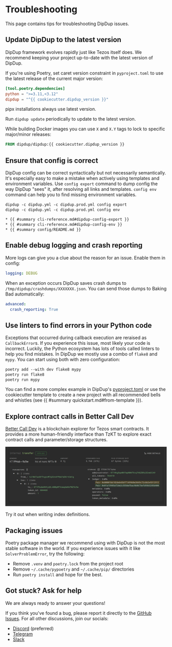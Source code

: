 # Troubleshooting

This page contains tips for troubleshooting DipDup issues.

## Update DipDup to the latest version

DipDup framework evolves rapidly just like Tezos itself does. We recommend keeping your project up-to-date with the latest version of DipDup.

If you're using Poetry, set caret version constraint in `pyproject.toml` to use the latest release of the current major version:

```toml
[tool.poetry.dependencies]
python = ">=3.11,<3.12"
dipdup = "^{{ cookiecutter.dipdup_version }}"
```

pipx installations always use latest version.

Run `dipdup update` periodically to update to the latest version.

While building Docker images you can use `X` and `X.Y` tags to lock to specific major/minor releases:

```Dockerfile
FROM dipdup/dipdup:{{ cookiecutter.dipdup_version }}
```

## Ensure that config is correct

DipDup config can be correct syntactically but not necessarily semantically. It's especially easy to make a mistake when actively using templates and environment variables. Use `config export` command to dump config the way DipDup "sees" it, after resolving all links and templates. `config env` command can help you to find missing environment variables.

```shell
dipdup -c dipdup.yml -c dipdup.prod.yml config export
dipdup -c dipdup.yml -c dipdup.prod.yml config env
```

```admonish info title="See Also"
* {{ #summary cli-reference.md#dipdup-config-export }}
* {{ #summary cli-reference.md#dipdup-config-env }}
* {{ #summary config/README.md }}
```

## Enable debug logging and crash reporting

More logs can give you a clue about the reason for an issue. Enable them in config:

```yaml
logging: DEBUG
```

When an exception occurs DipDup saves crash dumps to `/tmp/dipdup/crashdumps/XXXXXXX.json`. You can send those dumps to Baking Bad automatically:

```yaml
advanced:
  crash_reporting: True
```

## Use linters to find errors in your Python code

Exceptions that occurred during callback execution are reraised as `CallbackError`s. If you experience this issue, most likely your code is incorrect. Luckily, the Python ecosystem has lots of tools called linters to help you find mistakes. In DipDup we mostly use a combo of `flake8` and `mypy`. You can start using both with zero configuration:

```shell
poetry add --with dev flake8 mypy
poetry run flake8
poetry run mypy
```

You can find a more complex example in DipDup's [pyproject.toml](https://raw.githubusercontent.com/dipdup-io/dipdup/master/pyproject.toml) or use the cookiecutter template to create a new project with all recommended bells and whistles (see {{ #summary quickstart.md#from-template }}).

## Explore contract calls in Better Call Dev

[Better Call Dev](https://better-call.dev) is a blockchain explorer for Tezos smart contracts. It provides a more human-friendly interface than TzKT to explore exact contract calls and parameter/storage structures.

![BCD](assets/troubleshooting-bcd.png)

Try it out when writing index definitions.

## Packaging issues

Poetry package manager we recommend using with DipDup is not the most stable software in the world. If you experience issues with it like `SolverProblemError`, try the following:

* Remove `.venv` and `poetry.lock` from the project root
* Remove `~/.cache/pypoetry` and `~/.cache/pip/` directories
* Run `poetry install` and hope for the best.

## Got stuck? Ask for help

We are always ready to answer your questions!

If you think you've found a bug, please report it directly to the [GitHub Issues](https://github.com/dipdup-io/dipdup). For all other discussions, join our socials:

* [Discord](https://discord.com/invite/RcPGSdcVSx) (preferred)
* [Telegram](https://t.me/baking_bad_chat)
* [Slack](https://tezos-dev.slack.com/archives/CV5NX7F2L)
